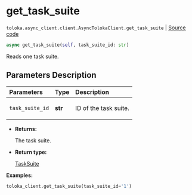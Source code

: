 # get_task_suite
`toloka.async_client.client.AsyncTolokaClient.get_task_suite` | [Source code](https://github.com/Toloka/toloka-kit/blob/v1.2.0.post1/src/async_client/client.py#L0)

```python
async get_task_suite(self, task_suite_id: str)
```

Reads one task suite.

## Parameters Description

| Parameters | Type | Description |
| :----------| :----| :-----------|
`task_suite_id`|**str**|<p>ID of the task suite.</p>

* **Returns:**

  The task suite.

* **Return type:**

  [TaskSuite](toloka.client.task_suite.TaskSuite.md)

**Examples:**


```python
toloka_client.get_task_suite(task_suite_id='1')
```
